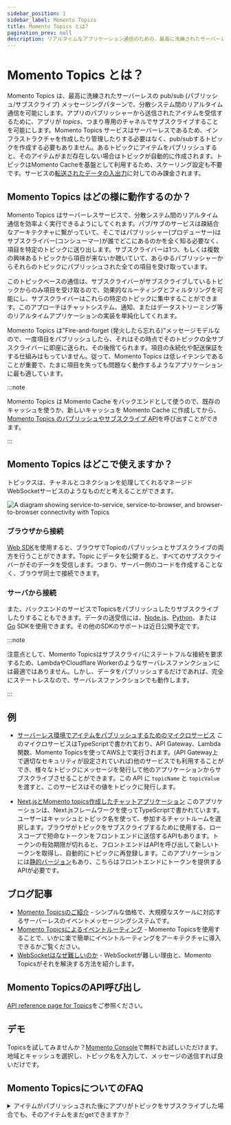 ```yaml
---
sidebar_position: 1
sidebar_label: Momento Topics
title: Momento Topics とは?
pagination_prev: null
description: リアルタイムなアプリケーション通信のための、最高に洗練されたサーバーレスのパブ/サブ (パブリッシュ/サブスクライブ) メッセージパターンである Momento Topics について学びましょう。
---
```


# Momento Topics とは？

Momento Topics は、最高に洗練されたサーバーレスの pub/sub (パブリッシュ/サブスクライブ) メッセージングパターンで、分散システム間のリアルタイム通信を可能にします。アプリのパブリッシャーから送信されたアイテムを受信するために、アプリが *topics*、つまり専用のチャネルでサブスクライブすることを可能にします。Momento Topics サービスはサーバーレスであるため、インフラストラクチャを作成したり管理したりする必要はなく、pub/subするトピックを作成する必要もありません。あるトピックにアイテムをパブリッシュすると、そのアイテムがまだ存在しない場合はトピックが自動的に作成されます。トピックはMomento Cacheを基盤として利用するため、スケーリング設定も不要です。サービスの[転送されたデータの入出力](../manage/pricing.md)に対してのみ課金されます。

## Momento Topics はどの様に動作するのか？

Momento Topics はサーバーレスサービスで、分散システム間のリアルタイム通信を効率よく実行できるようにしてくれます。パブ/サブのサービスは疎結合なアーキテクチャに繋がっていて、そこではパブリッシャー(プロデューサー)はサブスクライバー(コンシューマー)が誰でどこにあるのかを全く知る必要なく、項目を特定のトピックに送り出します。サブスクライバーは1つ、もしくは複数の興味あるトピックから項目が来ないか聴いていて、あらゆるパブリッシャーからそれらのトピックにパブリッシュされた全ての項目を受け取っています。

このトピックベースの通信は、サブスクライバーがサブスクライブしているトピックからのみ項目を受け取るので、効果的なルーティングとフィルタリングを可能にし、サブスクライバーはこれらの特定のトピックに集中することができます。このアプローチはチャットシステム、通知、またはデータストリーミング等のリアルタイムアプリケーションの実装を単純化してくれます。

Momento Topics は"Fire-and-forget (発火したら忘れる)"メッセージモデルなので、一度項目をパブリッシュしたら、それはその時点でそのトピックの全サブスクライバーに即座に送られ、その後捨てられます。項目の永続化や配送保証をする仕組みはもっていません。従って、Momento Topics は低レイテンシであることが重要で、たまに項目を失っても問題なく動作するようなアプリケーションに最も適しています。

:::note

Momento Topics は Momento Cache をバックエンドとして使うので、既存のキャッシュを使うか、新しいキャッシュを Momento Cache に作成してから、[Momento Topics のパブリッシュやサブスクライブ API](./../develop/api-reference/topics)を呼び出すことができます。

:::

## Momento Topics はどこで使えますか？

トピックスは、チャネルとコネクションを処理してくれるマネージドWebSocketサービスのようなものだと考えることができます。

![A diagram showing service-to-service, service-to-browser, and browser-to-browser connectivity with Topics](../../../../../static//img/topics-connections.png)

### ブラウザから接続

[Web SDK](././sdks/web/index.md)を使用すると、ブラウザでTopicのパブリッシュとサブスクライブの両方を行うことができます。Topic にデータを公開すると、すべてのサブスクライバーがそのデータを受信します。つまり、サーバー側のコードを作成することなく、ブラウザ同士で接続できます。

### サーバから接続

また、バックエンドのサービスでTopicsをパブリッシュしたりサブスクライブしたりすることもできます。データの送受信には、[Node.js](/sdks/nodejs/index.md)、[Python](/sdks/python/index.md)、または[Go](././sdks/go/index.md) SDKを使用できます。その他のSDKのサポートは近日公開予定です。

:::note

注意点として、Momento Topicsはサブスクライバにステートフルな接続を要求するため、LambdaやCloudflare Workerのようなサーバレスファンクションには最適ではありません。しかし、データをパブリッシュするだけであれば、完全にステートレスなので、サーバレスファンクションでも動作します。

:::


## 例

- [サーバーレス環境でアイテムをパブリッシュするためのマイクロサービス](https://github.com/momentohq/client-sdk-javascript/tree/main/examples/nodejs/lambda-examples/topics-microservice) このマイクロサービスはTypeScriptで書かれており、API Gateway、Lambda関数、Momento Topicsを使ってAWS上で実行されます。(API Gateway上で適切なセキュリティが設定されていれば)他のサービスでも利用することができ、様々なトピックにメッセージを発行して他のアプリケーションからサブスクライブさせることができます。この API に `topicName` と `topicValue` を渡すと、このサービスはその値をトピックに発行します。

- [Next.jsとMomento topics作成したチャットアプリケーション](https://github.com/momentohq/client-sdk-javascript/tree/main/examples/web/nextjs-chat) このアプリケーションは、Next.jsフレームワークを使ってTypeScriptで書かれています。ユーザーはキャッシュとトピック名を使って、参加するチャットルームを選択します。ブラウザがトピックをサブスクライブするために使用する、ロースコープで短命なトークンをフロントエンドに送信するAPIもあります。トークンの有効期限が切れると、フロントエンドはAPIを呼び出して新しいトークンを取得し、自動的にトピックに再登録します。このアプリケーションには[静的バージョン](https://github.com/momentohq/client-sdk-javascript/tree/main/examples/web/vite-chat-app)もあり、こちらはフロントエンドにトークンを提供するAPIが必要です。

## ブログ記事

- [Momento Topicsのご紹介](https://www.gomomento.com/blog/momento-just-got-more-powerful-introducing-topics) - シンプルな価格で、大規模なスケールに対応するサーバーレスのイベントメッセージングシステムです。
- [Momento Topicsによるイベントルーティング](https://www.gomomento.com/blog/build-on-momento-event-routing-with-momento-topics) - Momento Topicsを使用することで、いかに楽で簡単にイベントルーティングをアーキテクチャに導入できるかご覧ください。
- [WebSocketはなぜ難しいのか](https://www.gomomento.com/blog/why-are-websockets-so-hard) - WebSocketが難しい理由と、Momento Topicsがそれを解決する方法を紹介します。

## Momento TopicsのAPI呼び出し

[API reference page for Topics](./../develop/api-reference/topics.md)をご参照ください。

## デモ

Topicsを試してみませんか？[Momento Console](https://console.gomomento.com/topics)で無料でお試しいただけます。地域とキャッシュを選択し、トピック名を入力して、メッセージの送信すれば良いだけです。

## Momento TopicsについてのFAQ

<details>
  <summary>アイテムがパブリッシュされた後にアプリがトピックをサブスクライブした場合でも、そのアイテムをまだgetできますか？</summary>
いいえ。サブスクライバーは、トピックの履歴のアイテムにはアクセスできません。
</details>
